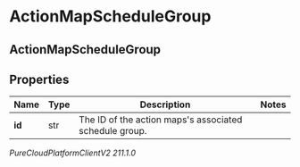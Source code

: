 # ActionMapScheduleGroup

## ActionMapScheduleGroup

## Properties

|Name | Type | Description | Notes|
|------------ | ------------- | ------------- | -------------|
| **id** | str | The ID of the action maps&#39;s associated schedule group. | |



_PureCloudPlatformClientV2 211.1.0_
